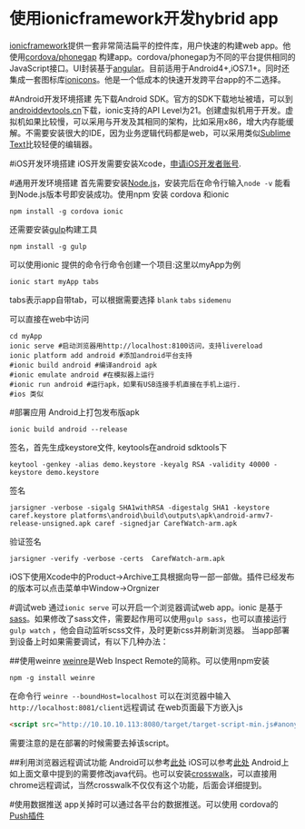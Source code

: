 # 使用ionicframework开发hybrid app

[ionicframework][1]提供一套非常简洁扁平的控件库，用户快速的构建web app。他使用[cordova/phonegap][2] 构建app。cordova/phonegap为不同的平台提供相同的JavaScript接口。UI封装基于[angular][3]。目前适用于Android4+,iOS7.1+。同时还集成一套图标库[ionicons][4]。他是一个低成本的快速开发跨平台app的不二选择。

#Android开发环境搭建
先下载Android SDK。官方的SDK下载地址被墙，可以到[androiddevtools.cn][5]下载，ionic支持的API Level为21。创建虚拟机用于开发。虚拟机如果比较慢，可以采用与开发及其相同的架构，比如采用x86，增大内存能缓解。不需要安装很大的IDE，因为业务逻辑代码都是web，可以采用类似[Sublime Text][6]比较轻便的编辑器。

#iOS开发环境搭建
iOS开发需要安装Xcode，[申请iOS开发者账号][7].

#通用开发环境搭建
首先需要安装[Node.js][8]，安装完后在命令行输入`node -v` 能看到Node.js版本号即安装成功。使用npm 安装 cordova 和ionic

```shell
npm install -g cordova ionic
```
还需要安装[gulp][9]构建工具
```shell
npm install -g gulp
```
可以使用ionic 提供的命令行命令创建一个项目:这里以myApp为例
```shell
ionic start myApp tabs
```
tabs表示app自带tab，可以根据需要选择 `blank` `tabs` `sidemenu`

可以直接在web中访问
```shell
cd myApp
ionic serve #启动浏览器用http://localhost:8100访问，支持livereload
ionic platform add android #添加android平台支持
#ionic build android #编译android apk
#ionic emulate android #在模拟器上运行
#ionic run android #运行apk，如果有USB连接手机直接在手机上运行.
#ios 类似
```

#部署应用
Android上打包发布版apk
```shell
ionic build android --release
```
签名，首先生成keystore文件, keytools在android sdktools下
```shell
keytool -genkey -alias demo.keystore -keyalg RSA -validity 40000 -keystore demo.keystore
```
签名
```shell
jarsigner -verbose -sigalg SHA1withRSA -digestalg SHA1 -keystore caref.keystore platforms\android\build\outputs\apk\android-armv7-release-unsigned.apk caref -signedjar CarefWatch-arm.apk
```
验证签名
```shell
jarsigner -verify -verbose -certs  CarefWatch-arm.apk
```
iOS下使用Xcode中的Product->Archive工具根据向导一部一部做。插件已经发布的版本可以点击菜单中Window->Orgnizer

#调试web
通过`ionic serve` 可以开启一个浏览器调试web app。ionic 是基于[sass][10]。如果修改了sass文件，需要起作用可以使用`gulp sass`，也可以直接运行`gulp watch` ，他会自动监听scss文件，及时更新css并刷新浏览器。
当app部署到设备上时如果需要调试，有以下几种办法：

##使用weinre
[weinre][11]是Web Inspect Remote的简称。可以使用npm安装
```shell
npm -g install weinre
```
在命令行
`weinre --boundHost=localhost`
可以在浏览器中输入`http://localhost:8081/client`远程调试
在web页面最下方嵌入js
```html
<script src="http://10.10.10.113:8080/target/target-script-min.js#anonymous"></script>
```
需要注意的是在部署的时候需要去掉该script。

##利用浏览器远程调试功能
Android可以参考[此处][12]
iOS可以参考[此处][13]
Android上如上面文章中提到的需要修改java代码。也可以安装[crosswalk][14]，可以直接用chrome远程调试，当然crosswalk不仅仅有这个功能，后面会详细提到。

#使用数据推送
app关掉时可以通过各平台的数据推送。可以使用 cordova的[Push插件][15]


  [1]: http://ionicframework.com/
  [2]: http://phonegap.com/
  [3]: https://angularjs.org/
  [4]: http://ionicons.com/
  [5]: http://www.androiddevtools.cn/
  [6]: http://sublimetext.com/
  [7]: https://developer.apple.com/devcenter/ios/index.action
  [8]: http://nodejs.org/
  [9]: http://gulpjs.com/
  [10]: http://sass-lang.com/
  [11]: http://people.apache.org/~pmuellr/weinre-docs/latest/Home.html
  [12]: https://developer.chrome.com/devtools/docs/remote-debugging
  [13]: https://developer.apple.com/library/safari/documentation/AppleApplications/Conceptual/Safari_Developer_Guide/GettingStarted/GettingStarted.html
  [14]: https://crosswalk-project.org/
  [15]: https://github.com/phonegap-build/PushPlugin